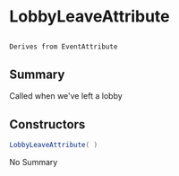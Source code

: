 # LobbyLeaveAttribute

## 
```c#
Derives from EventAttribute
```

## Summary

Called when we've left a lobby
## Constructors

```c#
LobbyLeaveAttribute( ) 
```
No Summary
